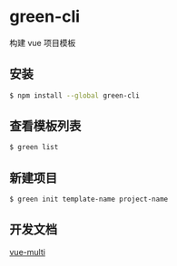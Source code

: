 # green-cli
构建 vue 项目模板

## 安装
```sh
$ npm install --global green-cli
```

## 查看模板列表
```sh
$ green list
```

## 新建项目
```sh
$ green init template-name project-name
```

## 开发文档
[vue-multi](https://github.com/green-templates/vue-multi#readme)
